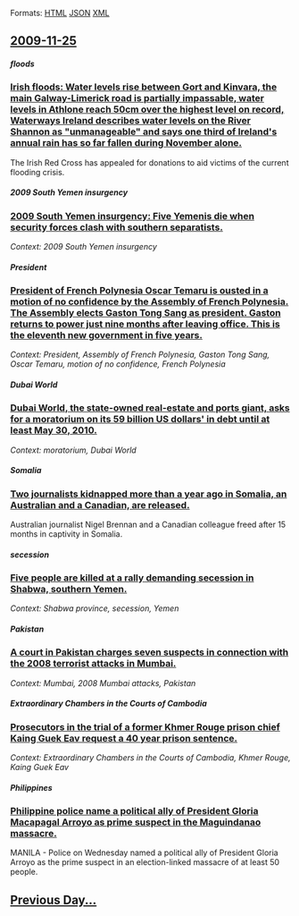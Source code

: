 
Formats: [HTML](2009/11/25/index.html)  [JSON](2009/11/25/index.json)  [XML](2009/11/25/index.xml)  

## [2009-11-25](/news/2009/11/25/index.md)

##### floods
### [ Irish floods: Water levels rise between Gort and Kinvara, the main Galway-Limerick road is partially impassable, water levels in Athlone reach 50cm over the highest level on record, Waterways Ireland describes water levels on the River Shannon as "unmanageable" and says one third of Ireland's annual rain has so far fallen during November alone. ](/news/2009/11/25/irish-floods-water-levels-rise-between-gort-and-kinvara-the-main-galway-limerick-road-is-partially-impassable-water-levels-in-athlone-re.md)
The Irish Red Cross has appealed for donations to aid victims of the current flooding crisis.

##### 2009 South Yemen insurgency
### [ 2009 South Yemen insurgency: Five Yemenis die when security forces clash with southern separatists. ](/news/2009/11/25/2009-south-yemen-insurgency-five-yemenis-die-when-security-forces-clash-with-southern-separatists.md)
_Context: 2009 South Yemen insurgency_

##### President
### [ President of French Polynesia Oscar Temaru is ousted in a motion of no confidence by the Assembly of French Polynesia. The Assembly elects Gaston Tong Sang as president. Gaston returns to power just nine months after leaving office. This is the eleventh new government in five years. ](/news/2009/11/25/president-of-french-polynesia-oscar-temaru-is-ousted-in-a-motion-of-no-confidence-by-the-assembly-of-french-polynesia-the-assembly-elects.md)
_Context: President, Assembly of French Polynesia, Gaston Tong Sang, Oscar Temaru, motion of no confidence, French Polynesia_

##### Dubai World
### [ Dubai World, the state-owned real-estate and ports giant, asks for a moratorium on its 59 billion US dollars' in debt until at least May 30, 2010. ](/news/2009/11/25/dubai-world-the-state-owned-real-estate-and-ports-giant-asks-for-a-moratorium-on-its-59-billion-us-dollars-in-debt-until-at-least-may-30.md)
_Context: moratorium, Dubai World_

##### Somalia
### [ Two journalists kidnapped more than a year ago in Somalia, an Australian and a Canadian, are released. ](/news/2009/11/25/two-journalists-kidnapped-more-than-a-year-ago-in-somalia-an-australian-and-a-canadian-are-released.md)
Australian journalist Nigel Brennan and a Canadian colleague freed after 15 months in captivity in Somalia.

##### secession
### [ Five people are killed at a rally demanding secession in Shabwa, southern Yemen. ](/news/2009/11/25/five-people-are-killed-at-a-rally-demanding-secession-in-shabwa-southern-yemen.md)
_Context: Shabwa province, secession, Yemen_

##### Pakistan
### [ A court in Pakistan charges seven suspects in connection with the 2008 terrorist attacks in Mumbai. ](/news/2009/11/25/a-court-in-pakistan-charges-seven-suspects-in-connection-with-the-2008-terrorist-attacks-in-mumbai.md)
_Context: Mumbai, 2008 Mumbai attacks, Pakistan_

##### Extraordinary Chambers in the Courts of Cambodia
### [ Prosecutors in the trial of a former Khmer Rouge prison chief Kaing Guek Eav request a 40 year prison sentence. ](/news/2009/11/25/prosecutors-in-the-trial-of-a-former-khmer-rouge-prison-chief-kaing-guek-eav-request-a-40-year-prison-sentence.md)
_Context: Extraordinary Chambers in the Courts of Cambodia, Khmer Rouge, Kaing Guek Eav_

##### Philippines
### [ Philippine police name a political ally of President Gloria Macapagal Arroyo as prime suspect in the Maguindanao massacre. ](/news/2009/11/25/philippine-police-name-a-political-ally-of-president-gloria-macapagal-arroyo-as-prime-suspect-in-the-maguindanao-massacre.md)
MANILA - Police on Wednesday named a political ally of President Gloria Arroyo as the prime suspect in an election-linked massacre of at least 50 people.

## [Previous Day...](/news/2009/11/24/index.md)

